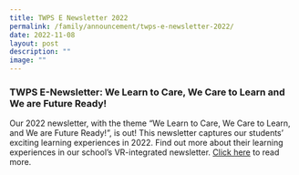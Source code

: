 ```yaml
---
title: TWPS E Newsletter 2022
permalink: /family/announcement/twps-e-newsletter-2022/
date: 2022-11-08
layout: post
description: ""
image: ""
---
```

### TWPS E-Newsletter: We Learn to Care, We Care to Learn and We are Future Ready!

Our 2022 newsletter, with the theme “We Learn to Care, We Care to Learn, and We are Future Ready!”, is out! This newsletter captures our students’ exciting learning experiences in 2022. Find out more about their learning experiences in our school’s VR-integrated newsletter. [Click here](https://storage.googleapis.com/twps-newsletter/2022/mobile/index.html) to read more.

